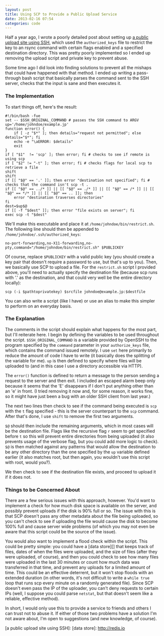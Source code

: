 ```yaml
---
layout: post
title: Using SCP to Provide a Public Upload Service
date: 2013-02-16 07:54
categories: code
---
```

Half a year ago, I wrote a poorly detailed post about setting up 
<a href="{% post_url 2012-06-25-kyoto.maidlab.jp %}">a public upload site using SSH</a>, 
which used the `authorized_keys` file to restrict the key to an rsync command 
with certain flags enabled and a specified destination directory. This was 
pretty poorly implemented so I ended up removing the upload script and private 
key to prevent abuse.

Some time ago I did look into finding solutions to prevent all the mishaps 
that could have happened with that method. I ended up writing a pass-through 
bash script that basically parses the command sent to the SSH server, 
checks that the input is sane and then executes it.

### The Implementation

To start things off, here's the result:

    #!/bin/bash -fue
    set -- $SSH_ORIGINAL_COMMAND # passes the SSH command to ARGV
    up='/home/johndoe/example.jp'
    function error() {
        if [ -z "$*" ]; then details="request not permitted"; else details="$*"; fi
        echo -e "\aERROR: $details"
        exit
    }
    if [ "$1"  != 'scp' ]; then error; fi # checks to see if remote is using scp
    if [ "$2" != "-t" ]; then error; fi # checks flags for local scp to retrieve a file
    shift
    shift
    if [[ "$@" == '.' ]]; then error "destination not specified"; fi # checks that the command isn't scp -t .
    if [[ "$@" == ../* ]] || [[ "$@" == ./* ]] || [[ "$@" == /* ]] || [[ "$@" == */* ]] || [[ "$@" == .. ]]; then
        error "destination traverses directories"
    fi
    dest=$up$@
    if [[ -f "$dest" ]]; then error "file exists on server"; fi
    exec scp -t "$dest"

We'll make this executable and place it at `/home/johndoe/bin/restrict.sh`. 
The following line should then be appended to `/home/johndoe/.ssh/authorized_keys`:

    no-port-forwarding,no-X11-forwarding,no-pty,command="/home/johndoe/bin/restrict.sh" $PUBLICKEY

Of course, replace `$PUBLICKEY` with a valid public key (you should create 
a key pair that doesn't require a password to use, but that's up to you). 
Then, we basically use SCP to upload a file. For the `restrict.sh` script 
I provided above, you'll need to actually specify the destination file 
(because scp runs with '.' as the destination, and that could very well 
be the entire directory locally):

    scp (-i $pathtoprivatekey) $srcfile johndoe@example.jp:$destfile

You can also write a script (like I have) or use an alias to make this simpler 
to perform on an everyday basis.

### The Explanation

The comments in the script should explain what happens for the most part, 
but I'll reiterate here. I begin by defining the variables to be used throughout 
the script. `$SSH_ORIGINAL_COMMAND` is a variable provided by OpenSSH 
to the program specified by the `command` parameter in your `authorize_keys`
file, which contains the command issued remotely. I use `set` here primarily 
to reduce the amount of code I have to write (it basically does the splitting 
of the variable for me). `up` is then defined to specify where files 
will be uploaded to (and in this case I use a directory accessible via HTTP).

The `error()` function is defined to return a message to the person sending 
a request to the server and then exit. I included an escaped alarm beep 
only because it seems that the 'E' disappears if I don't put anything other 
than an 'e' in front. (I tried removing it now and, for some reason, it 
works fine, so it might have just been a bug with an older SSH client from 
last year.)

The next two lines then check to see if the command being executed is `scp` 
with the `t` flag specified - this is the server counterpart to the `scp` 
command. After that's done, I use `shift` to remove the first two arguments.

`$@` should then include the remaining arguments, which in most cases 
will be the destination file. Flags like the recursive flag `r` seem to
get specified before `t` so this will prevent entire directories from 
being uploaded (it also prevents usage of the verbose flag, but you could 
add more logic to check). `$@` is then matched against any patterns that 
would allow the destination to be any other directory than the one specified 
by the `up` variable defined earlier (it also matches root, but then again, 
you wouldn't use this script with root, would you?).

We then check to see if the destination file exists, and proceed to upload 
it if it does not.

### Things to be Concerned About

There are a few serious issues with this approach, however. You'd want to 
implement a check for how much disk space is available on the server, and 
possibly prevent uploads if the disk is 90% full or so. The issue with this 
is that SCP doesn't pass any other metadata about the file being uploaded, 
so you can't check to see if uploading the file would cause the disk to 
become 100% full and cause server wide problems (of which you may not even 
be aware that this script could be the source of the issue).

You would also want to implement a flood check within the script. This could 
be pretty simple: you could have a [data store][] that keeps track of files, 
dates of when the files were uploaded, and the size of files (after they 
were uploaded, of course), and then you could check to see how many files 
were uploaded in the last 30 minutes or count how much data was transferred 
in that time, and prevent any uploads for a limited amount of time. This 
could be an effective deterrent, but it won't stop floods with an extended 
duration (in other words, it's not difficult to write a `while true` loop 
that runs scp every minute on a randomly generated file). Since SCP doesn't 
even pass the IP of the uploader, you can't deny requests to certain IPs 
(well, I suppose you could parse `netstat`, but that doesn't seem like 
a reliable, effective method).

  

In short, I would only use this to provide a service to friends and others 
I can trust not to abuse it. If either of those two problems have a solution 
I'm not aware about, I'm open to suggestions (and new knowledge, of course).

[a public upload site using SSH]: 
[data store]: http://redis.io
